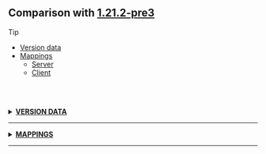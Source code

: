 ## Comparison with [1.21.2-pre3](https://github.com/PixiGeko/Minecraft-generated-data/tree/1.21.2-pre3)

> [!TIP]
> - [Version data](#version-data)
> - [Mappings](#mappings)
>   - [Server](#server-mappings)
>   - [Client](#client-mappings)

<br/><br/>
<details><summary><b><ins>VERSION DATA</ins></b><a name="version-data"></a></summary>
<br/>
<table><tr><th></th><th align="left">1.21.2-pre3</th><th>1.21.2-pre4</th></tr><tr><td>World version</td><td><pre>4075</pre></td><td><pre>4076</pre></td></tr><tr><td>Protocol version</td><td><pre>1073742039</pre></td><td><pre>1073742040</pre></td></tr></table>
</details>
<hr/>
<details><summary><b><ins>MAPPINGS</ins></b><a name="mappings"></a></summary>
<br/>
<h2>Server<a name="server-mappings"></a></h2>
<details>
<summary>
Changes
</summary>

```
XXX.level.block.HoneyBlock +2M
```

</details>
<details>
<summary>
net.minecraft.world.level.block.HoneyBlock
</summary>

```diff
- double getNewDeltaY(double)
- double getOldDeltaY(double)
```

</details>
<h2>Client<a name="client-mappings"></a></h2>
<details>
<summary>
Changes
</summary>

```
XXX.screens.recipebook.RecipeBookComponent +5M -5M
```
```
XXX.renderer.entity.WanderingTraderRenderer -2M
```
```
XXX.level.block.HoneyBlock +2M
```

</details>
<details>
<summary>
net.minecraft.client.gui.screens.recipebook.RecipeBookComponent
</summary>

```diff
- boolean lambda$updateCollections$2(RecipeCollection)
- boolean lambda$updateCollections$3(ObjectSet,RecipeCollection)
+ boolean lambda$updateCollections$3(RecipeCollection)
+ boolean lambda$updateCollections$4(ObjectSet,RecipeCollection)
- boolean lambda$updateCollections$4(RecipeCollection)
+ boolean lambda$updateCollections$5(RecipeCollection)
+ void lambda$updateCollections$2(RecipeCollection)
- void lambda$updateNarration$5(List,AbstractWidget)
+ void lambda$updateNarration$6(List,AbstractWidget)
- void selectMatchingRecipes()
```

</details>
<details>
<summary>
net.minecraft.client.renderer.entity.WanderingTraderRenderer
</summary>

```diff
+ void scale(LivingEntityRenderState,PoseStack)
+ void scale(VillagerRenderState,PoseStack)
```

</details>
<details>
<summary>
net.minecraft.world.level.block.HoneyBlock
</summary>

```diff
- double getNewDeltaY(double)
- double getOldDeltaY(double)
```

</details>
</details>
<hr/>